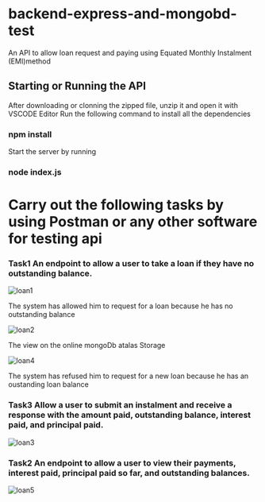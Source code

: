 # backend-express-and-mongobd-test
An API to allow loan request and paying using Equated Monthly Instalment (EMI)method
## Starting or Running the API
  After downloading or clonning the zipped file, unzip it and open it with VSCODE Editor
Run the following command to install all the dependencies
### npm install
Start the server by running
### node index.js

# Carry out the following tasks by using Postman or any other software for testing api

### Task1 An endpoint to allow a user to take a loan if they have no outstanding balance.


![loan1](https://user-images.githubusercontent.com/51428956/229566716-8a90ed50-7607-4733-90ed-a9c30a683dc1.JPG)

The system has allowed him to request for a loan because he has no outstanding balance

![loan2](https://user-images.githubusercontent.com/51428956/229567200-3e062d36-2f55-4c08-92cb-a2daf1c2e779.JPG)

The view on the online mongoDb atalas Storage



![loan4](https://user-images.githubusercontent.com/51428956/229567665-11aab649-a48c-4164-a1f9-8853ab0ac5a4.JPG)

The system has refused him to request for a new loan because he has an oustanding loan balance

### Task3 Allow a user to submit an instalment and receive a response with the amount paid, outstanding balance, interest paid, and principal paid.

![loan3](https://user-images.githubusercontent.com/51428956/229568246-20700a3f-b8df-46a7-bd45-48f58e05b4b2.JPG)

### Task2 An endpoint to allow a user to view their payments, interest paid, principal paid so far, and outstanding balances.

![loan5](https://user-images.githubusercontent.com/51428956/229568634-c26ad87e-e976-41e3-a5d7-fac481810727.JPG)
